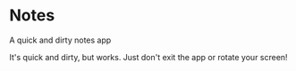 # Notes
A quick and dirty notes app

It's quick and dirty, but works. Just don't exit the app or rotate your screen!
